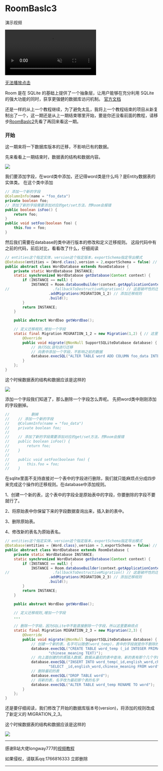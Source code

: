 # RoomBaslc3
演示视频

<video src="https://yi-sheep.github.io/RoomBasic2/Res/mp4/1.mp4"  autoplay loop muted>浏览器不支持播放该视频</video>

[无法播放点击](https://yi-sheep.github.io/RoomBasic2/Res/mp4/1.mp4)

Room 是在 SQLite 的基础上提供了一个抽象层，让用户能够在充分利用 SQLite 的强大功能的同时，获享更强健的数据库访问机制。
[官方文档](https://developer.android.google.cn/jetpack/androidx/releases/room?hl=zh_cn)

还是一样的从上一个教程继续，为了避免太乱，我将上一个教程结束的项目从新复制出了一个，这一期还是从上一期结束哪里开始，要是你还没看前面的教程，请移步[RoomBaslc2](https://github.com/yi-sheep/RoomBasic2)先看了再回来看这一期。

### 开始
这一期来将一下数据库版本的迁移，不影响已有的数据。

先来看看上一期结束时，数据表的结构和数据内容。

<img src="https://yi-sheep.github.io/RoomBasic3/Res/image/1.png"/>

我们要添加字段，在word类中添加，还记得word类是什么吗？是Entity数据表的实体类。
在这个类中添加
```java
// 添加一个新的字段
@ColumnInfo(name = "foo_data")
private boolean foo;
// 添加了新的字段需要添加对应的get/set方法，然Room会报错
public boolean isFoo() {
    return foo;
}
public void setFoo(boolean foo) {
    this.foo = foo;
}
```

然后我们需要在database的类中进行版本的修改和定义迁移规则。
这段代码中有之前的代码，前后对比，看看改了什么，仔细阅读
```java
// entities这个指定实体，version这个指定版本，exportSchema指定导出模式
@Database(entities = {Word.class},version = 2,exportSchema = false) // 当对数据表实体做了新的更改就需要改变这里的版本
public abstract class WordDatabase extends RoomDatabase {
    private static WordDatabase INSTANCE;
    static synchronized WordDatabase getDatabase(Context context) {
        if (INSTANCE == null) {
            INSTANCE = Room.databaseBuilder(context.getApplicationContext(),WordDatabase.class,"Word_database")
//                    .fallbackToDestructiveMigration() // 这是破坏性的迁移，不保留原有的数据
                    .addMigrations(MIGRATION_1_2) // 添加迁移规则
                    .build();
        }
        return INSTANCE;
    }

    public abstract WordDao getWordDao();

    // 定义迁移规则,增加一个字段
    static final Migration MIGRATION_1_2 = new Migration(1,2) { // 这里传入的是从那一个版本迁移到那一个版本
        @Override
        public void migrate(@NonNull SupportSQLiteDatabase database) {
            // 执行SQL语句进行迁移
            // 向表中添加一个字段，不影响之前的数据
            database.execSQL("ALTER TABLE word ADD COLUMN foo_data INTEGER NOT NULL DEFAULT 1");
        }
    };
}
```

这个时候数据表的结构和数据应该是这样的

<img src="https://yi-sheep.github.io/RoomBasic3/Res/image/2.png"/>

添加一个字段我们知道了，那么删除一个字段怎么弄呢。
先把word类中刚刚添加的字段删掉。
```java
//          删掉
//    // 添加一个新的字段
//    @ColumnInfo(name = "foo_data")
//    private boolean foo;
//
//    // 添加了新的字段需要添加对应的get/set方法，然Room会报错
//    public boolean isFoo() {
//        return foo;
//    }
//
//    public void setFoo(boolean foo) {
//        this.foo = foo;
//    }
```

在sqlite里面不支持直接对一个表中的字段进行删除，我们就只能麻烦点分成四步来完成这个操作的迁移规则。在database中添加规则。

1、创建一个新的表，这个表中的字段全是原始表中的字段，你要删除的字段不要就行了。

2、将原始表中你保留下来的字段数据查询出来，插入新的表中。

3、删除原始表。

4、修改新的表名为原始表名。

```java
// entities这个指定实体，version这个指定版本，exportSchema指定导出模式
@Database(entities = {Word.class},version = 3,exportSchema = false) // 当对数据表实体做了新的更改就需要改变这里的版本
public abstract class WordDatabase extends RoomDatabase {
    private static WordDatabase INSTANCE;
    static synchronized WordDatabase getDatabase(Context context) {
        if (INSTANCE == null) {
            INSTANCE = Room.databaseBuilder(context.getApplicationContext(),WordDatabase.class,"Word_database")
//                    .fallbackToDestructiveMigration() // 这是破坏性的迁移，不保留原有的数据
                    .addMigrations(MIGRATION_2_3) // 添加迁移规则
                    .build();
        }
        return INSTANCE;
    }

    public abstract WordDao getWordDao();

    // 定义迁移规则,增加一个字段
    ...

    // 删除一个字段，因为SQLite中不能直接删除一个字段，所以这里要麻烦点
    static final Migration MIGRATION_2_3 = new Migration(2,3) {
        @Override
        public void migrate(@NonNull SupportSQLiteDatabase database) {
            // 创建一个新的表，名字可以随便(word_temp)，表中的字段就是你不删除的字段
            database.execSQL("CREATE TABLE word_temp (_id INTEGER PRIMARY KEY NOT NULL,english_word TEXT," +
                    "chinese_meaning TEXT)");
            // 向上面创建的的表插入数据，数据从最初的表中查询，新的表有那个几个字段就查询那几个字段的数据，顺序也要一样
            database.execSQL("INSERT INTO word_temp(_id,english_word,chinese_meaning)" +
                    "SELECT _id,english_word,chinese_meaning FROM word");
            // 删除最初的表
            database.execSQL("DROP TABLE word");
            // 将新的表，名字改为最初那个表的名字
            database.execSQL("ALTER TABLE word_temp RENAME TO word");
        }
    };
}
```

还是要仔细阅读，我们修改了开始的数据库版本号(version)，将添加的规则改成了新定义的 MIGRATION_2_3。

这个时候数据表的结构和数据应该是这样的

<img src="https://yi-sheep.github.io/RoomBasic3/Res/image/3.png"/>

---

感谢B站大佬longway777的[视频教程](https://www.bilibili.com/video/BV1b4411171L)

如果侵权，请联系qq:1766816333
立即删除

---